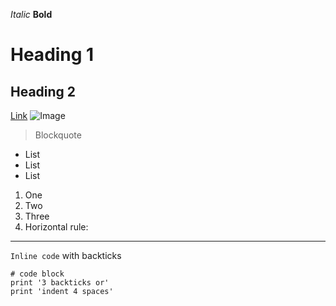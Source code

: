 *Italic*
**Bold**
# Heading 1
## Heading 2
[Link](http://google.com)
![Image]([http://url/a.png](https://upload.wikimedia.org/wikipedia/commons/thumb/2/2f/Google_2015_logo.svg/640px-Google_2015_logo.svg.png)https://upload.wikimedia.org/wikipedia/commons/thumb/2/2f/Google_2015_logo.svg/640px-Google_2015_logo.svg.png)
> Blockquote
* List
* List
* List
1. One
2. Two
3. Three
4. Horizontal rule:

---
`Inline code` with backticks
```
# code block
print '3 backticks or'
print 'indent 4 spaces'
```
